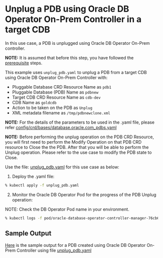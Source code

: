 # Unplug a PDB using Oracle DB Operator On-Prem Controller in a target CDB

In this use case, a PDB is unplugged using Oracle DB Operator On-Prem controller.

**NOTE:** It is assumed that before this step, you have followed the [prerequisite](./../README.md#prerequsites-to-manage-pdb-life-cycle-using-oracle-db-operator-on-prem-database-controller) steps.

This example uses `unplug_pdb.yaml` to unplug a PDB from a target CDB using Oracle DB Operator On-Prem Controller with:

- Pluggable Database CRD Resource Name as `pdb1`
- Pluggable Database (PDB) Name as `pdbnew`
- Target CDB CRD Resource Name as `cdb-dev`
- CDB Name as `goldcdb`
- Action to be taken on the PDB as `Unplug`
- XML metadata filename as `/tmp/pdbnewclone.xml`

**NOTE:** For the details of the parameters to be used in the .yaml file, please refer [config/crd/bases/database.oracle.com_pdbs.yaml](../../../config/crd/bases/database.oracle.com_pdbs.yaml)

**NOTE:** Before performing the unplug operation on the PDB CRD Resource, you will first need to perform the Modify Operation on that PDB CRD resource to Close the the PDB. After that you will be able to perform the Unplug operation. Please refer to the use case to modify the PDB state to Close.

Use the file: [unplug_pdb.yaml](./unplug_pdb.yaml) for this use case as below:

1. Deploy the .yaml file:
```sh
% kubectl apply -f unplug_pdb.yaml
```

2. Monitor the Oracle DB Operator Pod for the progress of the PDB Unplug operation:

NOTE: Check the DB Operator Pod name in your environment.

```sh
% kubectl logs -f pod/oracle-database-operator-controller-manager-76cb674c5c-f9wsd -n oracle-database-operator-system
```

## Sample Output

[Here](./unplug_pdb.log) is the sample output for a PDB created using Oracle DB Operator On-Prem Controller using file [unplug_pdb.yaml](./unplug_pdb.yaml)
